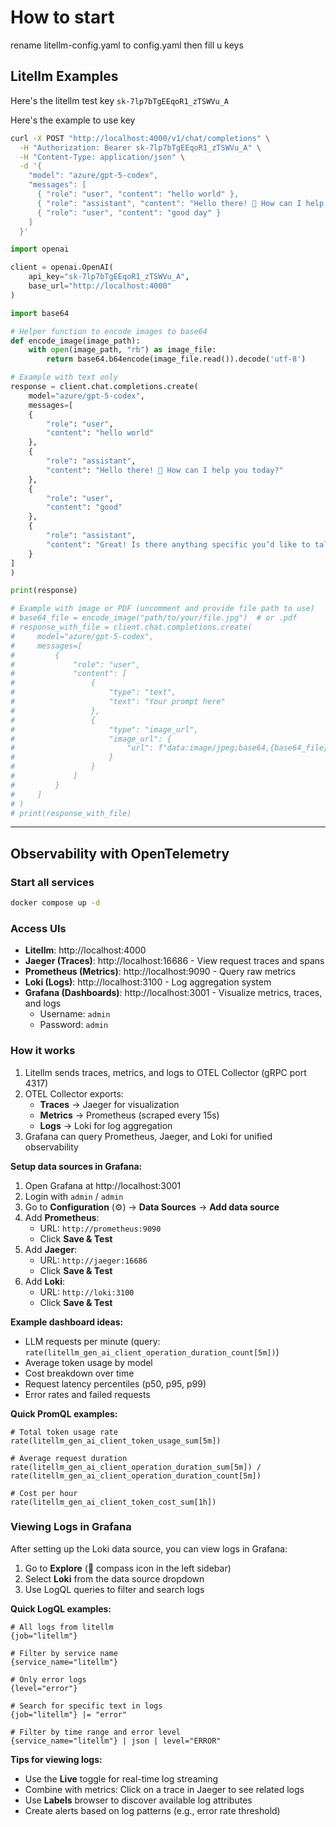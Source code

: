 # How to start

rename litellm-config.yaml to config.yaml then fill u keys

## Litellm Examples

Here's the litellm test key
`sk-7lp7bTgEEqoR1_zTSWVu_A`


Here's the example to use key


```bash
curl -X POST "http://localhost:4000/v1/chat/completions" \
  -H "Authorization: Bearer sk-7lp7bTgEEqoR1_zTSWVu_A" \
  -H "Content-Type: application/json" \
  -d '{
    "model": "azure/gpt-5-codex",
    "messages": [
      { "role": "user", "content": "hello world" },
      { "role": "assistant", "content": "Hello there! 👋 How can I help you today?" },
      { "role": "user", "content": "good day" }
    ]
  }'
```

```python
import openai

client = openai.OpenAI(
	api_key="sk-7lp7bTgEEqoR1_zTSWVu_A",
	base_url="http://localhost:4000"
)

import base64

# Helper function to encode images to base64
def encode_image(image_path):
    with open(image_path, "rb") as image_file:
        return base64.b64encode(image_file.read()).decode('utf-8')

# Example with text only
response = client.chat.completions.create(
    model="azure/gpt-5-codex",
    messages=[
    {
        "role": "user",
        "content": "hello world"
    },
    {
        "role": "assistant",
        "content": "Hello there! 👋 How can I help you today?"
    },
    {
        "role": "user",
        "content": "good"
    },
    {
        "role": "assistant",
        "content": "Great! Is there anything specific you’d like to talk about or need help with today?"
    }
]
)

print(response)

# Example with image or PDF (uncomment and provide file path to use)
# base64_file = encode_image("path/to/your/file.jpg")  # or .pdf
# response_with_file = client.chat.completions.create(
#     model="azure/gpt-5-codex",
#     messages=[
#         {
#             "role": "user",
#             "content": [
#                 {
#                     "type": "text",
#                     "text": "Your prompt here"
#                 },
#                 {
#                     "type": "image_url",
#                     "image_url": {
#                         "url": f"data:image/jpeg;base64,{base64_file}"  # or data:application/pdf;base64,{base64_file}
#                     }
#                 }
#             ]
#         }
#     ]
# )
# print(response_with_file)
```

---

## Observability with OpenTelemetry

### Start all services
```bash
docker compose up -d
```

### Access UIs

- **Litellm**: http://localhost:4000
- **Jaeger (Traces)**: http://localhost:16686 - View request traces and spans
- **Prometheus (Metrics)**: http://localhost:9090 - Query raw metrics
- **Loki (Logs)**: http://localhost:3100 - Log aggregation system
- **Grafana (Dashboards)**: http://localhost:3001 - Visualize metrics, traces, and logs
  - Username: `admin`
  - Password: `admin`

### How it works

1. Litellm sends traces, metrics, and logs to OTEL Collector (gRPC port 4317)
2. OTEL Collector exports:
   - **Traces** → Jaeger for visualization
   - **Metrics** → Prometheus (scraped every 15s)
   - **Logs** → Loki for log aggregation
3. Grafana can query Prometheus, Jaeger, and Loki for unified observability

**Setup data sources in Grafana:**

1. Open Grafana at http://localhost:3001
2. Login with `admin` / `admin`
3. Go to **Configuration** (⚙️) → **Data Sources** → **Add data source**
4. Add **Prometheus**:
   - URL: `http://prometheus:9090`
   - Click **Save & Test**
5. Add **Jaeger**:
   - URL: `http://jaeger:16686`
   - Click **Save & Test**
6. Add **Loki**:
   - URL: `http://loki:3100`
   - Click **Save & Test**

**Example dashboard ideas:**
- LLM requests per minute (query: `rate(litellm_gen_ai_client_operation_duration_count[5m])`)
- Average token usage by model
- Cost breakdown over time
- Request latency percentiles (p50, p95, p99)
- Error rates and failed requests

**Quick PromQL examples:**
```promql
# Total token usage rate
rate(litellm_gen_ai_client_token_usage_sum[5m])

# Average request duration
rate(litellm_gen_ai_client_operation_duration_sum[5m]) / rate(litellm_gen_ai_client_operation_duration_count[5m])

# Cost per hour
rate(litellm_gen_ai_client_token_cost_sum[1h])
```

### Viewing Logs in Grafana

After setting up the Loki data source, you can view logs in Grafana:

1. Go to **Explore** (🧭 compass icon in the left sidebar)
2. Select **Loki** from the data source dropdown
3. Use LogQL queries to filter and search logs

**Quick LogQL examples:**
```logql
# All logs from litellm
{job="litellm"}

# Filter by service name
{service_name="litellm"}

# Only error logs
{level="error"}

# Search for specific text in logs
{job="litellm"} |= "error"

# Filter by time range and error level
{service_name="litellm"} | json | level="ERROR"
```

**Tips for viewing logs:**
- Use the **Live** toggle for real-time log streaming
- Combine with metrics: Click on a trace in Jaeger to see related logs
- Use **Labels** browser to discover available log attributes
- Create alerts based on log patterns (e.g., error rate threshold)
